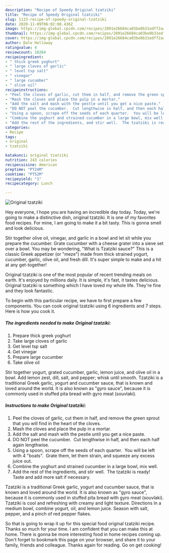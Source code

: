 ```yaml
---
description: "Recipe of Speedy Original tzatziki"
title: "Recipe of Speedy Original tzatziki"
slug: 1133-recipe-of-speedy-original-tzatziki
date: 2020-11-09T06:02:08.436Z
image: https://img-global.cpcdn.com/recipes/2891e26684ca03be0b31edff2aa9d36e/680x482cq70/original-tzatziki-recipe-main-photo.jpg
thumbnail: https://img-global.cpcdn.com/recipes/2891e26684ca03be0b31edff2aa9d36e/680x482cq70/original-tzatziki-recipe-main-photo.jpg
cover: https://img-global.cpcdn.com/recipes/2891e26684ca03be0b31edff2aa9d36e/680x482cq70/original-tzatziki-recipe-main-photo.jpg
author: Dale Holloway
ratingvalue: 4
reviewcount: 18264
recipeingredient:
- " thick greek yoghurt"
- " large cloves of garlic"
- " level tsp salt"
- " vinegar"
- " large cucumber"
- " olive oil"
recipeinstructions:
- "Peel the cloves of garlic, cut them in half, and remove the green sprout that you will find in the heart of the cloves."
- "Mash the cloves and place the pulp in a mortar."
- "Add the salt and mash with the pestle until you get a nice paste."
- "DO NOT peel the cucumber.  Cut lengthwise in half, and then each half again lengthwise."
- "Using a spoon, scrape off the seeds of each quarter.  You will be left with 4 &#34;boats&#34;.  Grate them, let them strain, and squeeze any excess juice out."
- "Combine the yoghurt and strained cucumber in a large bowl, mix well."
- "Add the rest of the ingredients, and stir well.  The tzatziki is ready!  Taste and add more salt if necessary."
categories:
- Recipe
tags:
- original
- tzatziki

katakunci: original tzatziki 
nutrition: 243 calories
recipecuisine: American
preptime: "PT24M"
cooktime: "PT52M"
recipeyield: "1"
recipecategory: Lunch

---
```



![Original tzatziki](https://img-global.cpcdn.com/recipes/2891e26684ca03be0b31edff2aa9d36e/680x482cq70/original-tzatziki-recipe-main-photo.jpg)

Hey everyone, I hope you are having an incredible day today. Today, we're going to make a distinctive dish, original tzatziki. It is one of my favorites food recipes. For mine, I am going to make it a bit tasty. This is gonna smell and look delicious.

Stir together olive oil, vinegar, and garlic in a bowl and let sit while you prepare the cucumber. Grate cucumber with a cheese grater into a sieve set over a bowl. You may be wondering, &#34;What is Tzatziki sauce?&#34; This is a classic Greek appetizer (or &#34;meze&#34;) made from thick strained yogurt, cucumber, garlic, olive oil, and fresh dill. It&#39;s super simple to make and a hit at any get-together!

Original tzatziki is one of the most popular of recent trending meals on earth. It's enjoyed by millions daily. It is simple, it's fast, it tastes delicious. Original tzatziki is something which I have loved my whole life. They're fine and they look fantastic.


To begin with this particular recipe, we have to first prepare a few components. You can cook original tzatziki using 6 ingredients and 7 steps. Here is how you cook it.

<!--inarticleads1-->

##### The ingredients needed to make Original tzatziki:

1. Prepare  thick greek yoghurt
1. Take  large cloves of garlic
1. Get  level tsp salt
1. Get  vinegar
1. Prepare  large cucumber
1. Take  olive oil


Stir together yogurt, grated cucumber, garlic, lemon juice, and olive oil in a bowl. Add lemon zest, dill, salt, and pepper; whisk until smooth. Tzatziki is a traditional Greek garlic, yogurt and cucumber sauce, that is known and loved around the world. It is also known as &#34;gyro sauce&#34;, because it is commonly used in stuffed pita bread with gyro meat (souvlaki). 

<!--inarticleads2-->

##### Instructions to make Original tzatziki:

1. Peel the cloves of garlic, cut them in half, and remove the green sprout that you will find in the heart of the cloves.
1. Mash the cloves and place the pulp in a mortar.
1. Add the salt and mash with the pestle until you get a nice paste.
1. DO NOT peel the cucumber.  Cut lengthwise in half, and then each half again lengthwise.
1. Using a spoon, scrape off the seeds of each quarter.  You will be left with 4 &#34;boats&#34;.  Grate them, let them strain, and squeeze any excess juice out.
1. Combine the yoghurt and strained cucumber in a large bowl, mix well.
1. Add the rest of the ingredients, and stir well.  The tzatziki is ready!  Taste and add more salt if necessary.


Tzatziki is a traditional Greek garlic, yogurt and cucumber sauce, that is known and loved around the world. It is also known as &#34;gyro sauce&#34;, because it is commonly used in stuffed pita bread with gyro meat (souvlaki). Tzatziki is cool and refreshing with creamy and light texture. Directions In a medium bowl, combine yogurt, oil, and lemon juice. Season with salt, pepper, and a pinch of red pepper flakes. 

So that is going to wrap it up for this special food original tzatziki recipe. Thanks so much for your time. I am confident that you can make this at home. There is gonna be more interesting food in home recipes coming up. Don't forget to bookmark this page on your browser, and share it to your family, friends and colleague. Thanks again for reading. Go on get cooking!
